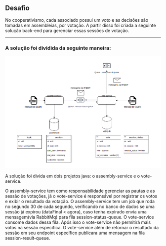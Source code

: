 <h2> Desafio </h2>
No cooperativismo, cada associado possui um voto e as decisões são tomadas em assembleias, por votação. A partir disso foi criada a seguinte solução back-end para gerenciar essas sessões de votação.
<hr>
<h3>A solução foi dividida da seguinte maneira:</h3>

![fluxo-da-solucao](/assets/system-flow.png)

A solução foi divida em dois projetos java: o assembly-service e o vote-service.<br>

O assembly-service tem como responsabilidade gerenciar as pautas e as sessão de votações, já o vote-service é responsável por registrar os votos e exibir o resultado da votação.<bt>
O assembly-service tem um job que roda no segundo 30 de cada segundo, verificando no banco de dados se uma sessão já expirou (dataFinal < agora), caso tenha expirado envia uma mensagem(via RabbitMq) para fila session-status-queue. O vote-service consome dados dessa fila. Após isso o vote-service não permitirá mais votos na sessão especifica.
O vote-service além de retornar o resultado da sessão em seu endpoint específico publicara uma mensagem na fila session-result-queue.  
